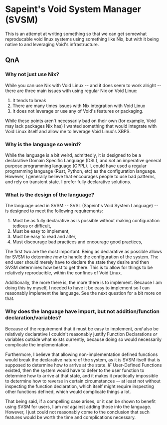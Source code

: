 # Sapeint's Void System Manager (SVSM)

This is an attempt at writing something so that we can get somewhat reproducable void linux systems using something like Nix, but with it being native to and leveraging Void's infrastructure.



## QnA
### Why not just use Nix?  
While you can use Nix with Void Linux -- and it does seem to work alright -- there are three main issues
with using regular Nix on Void Linux:

1. It tends to break
2. There are many times issues with Nix integration with Void Linux
3. It does not leverage or use any of Void's features or packaging.

While these points aren't necessarily bad on their own (for example, Void may lack packages Nix has) I wanted
something that would integrate with Void Linux itself and allow me to leverage Void Linux's XBPS.

### Why is the language so weird?  
While the language is a bit weird, admittedly, it is designed to be a declarative
Domain Specific Language (DSL), and *not* an imperative general purpose programming language (GPPL). I, could
have used a regular programming language (Rust, Python, etc) as the configuration language. However,
I generally believe that encourages people to use bad patterns, and rely on transient state. I prefer fully
declarative solutions.


### What is the design of the language?
The language used in SVSM -- SVSL (Sapeint's Void System Language) -- is designed to meet the following
requirements:

1. Must be as fully declarative as is possible without making configuration tedious or difficult,
2. Must be easy to implement,
3. Must be easy to read and alter,
4. Must discourage bad practices and encourage good practices,

The first two are the most important. Being as declarative as possible allows for SVSM to determine *how*
to handle the configuration of the system. The end user should merely have to declare the state they desire
and then SVSM determines how best to get there. This is to allow for things to be relatively reproducible,
within the confines of Void Linux. 

Additionally, the more there is, the more there is to implement. Because I am doing this by myself, I needed
to have it be easy to implement so I can reasonably implement the language. See the next question for a bit
more on that.

### Why does the language have import, but not addition/function declaration/variables?  
Because of the requirement that it must be easy to implement, *and* also be relatively declarative I couldn't
reasonably justify Function Declarations *or* variables outside what exists currently, because doing so
would necessarily complicate the implementation. 

Furthermore, I believe that allowing non-implementation defined functions would break the declarative
nature of the system, as it is SVSM itself that is supposed to determine how to arrive at the state. *IF*
User-Defined Functions existed, then the system would have to defer to the user function to determine
how to arrive at that state, and it makes it practically impossible to determine how to reverse in
certain circumstances -- at least not without inspecting the function declaration, which itself
might require inspecting other functions defined, which would complicate things a lot. 

That being said, if a compelling case arises, or it can be shown to benefit using SVSM for users,
I am *not* against adding those into the language. However, I just could not reasonably come to the
conclusion that such features would be worth the time and complications necessary.